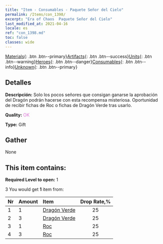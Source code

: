 ```yaml
---
title: "Item - Consumables - Paquete Señor del Cielo"
permalink: /Items/con_1398/
excerpt: "Era of Chaos  Paquete Señor del Cielo"
last_modified_at: 2021-04-16
locale: es
ref: "con_1398.md"
toc: false
classes: wide
---
```

 [Materials](/es/Items/){: .btn .btn--primary}[Artifacts](/es/Items/Artifacts/){: .btn .btn--success}[Units](/es/Items/Units/){: .btn .btn--warning}[Heroes](/es/Items/Heroes/){: .btn .btn--danger}[Consumables](/es/Items/Consumables/){: .btn .btn--info}[Unknown](/es/Items/Unknown/){: .btn .btn--primary}

## Detalles
 **Descripción:** Solo los pocos señores que consigan ganarse la aprobación del Dragón podrán hacerse con esta recompensa misteriosa. Oportunidad de recibir fichas de Roc o fichas de Dragón Verde tras usarlo.

 **Quality:** <span style="color: #DA70D6">OK</span>

 **Type:** Gift

## Gather

  None

## This item contains:

 **Required Level to open:** 1

 3 You would get **1** item  from:

  | Nr | Amount |     Item    | Drop Rate,% |
  |:---|:-------|:------------|:---------:|
  | 1 | 1 | [Dragón Verde](/es/Items/unt_205/) | 25 | 
  | 2 | 3 | [Dragón Verde](/es/Items/unt_205/) | 25 | 
  | 3 | 1 | [Roc](/es/Items/unt_221/) | 25 | 
  | 4 | 3 | [Roc](/es/Items/unt_221/) | 25 | 
